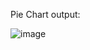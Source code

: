 Pie Chart output:

![image](https://github.com/reebaseb/Data_Visualization_R/assets/72300589/06590b4b-4611-4974-9fdd-b01495ab1e3f)

